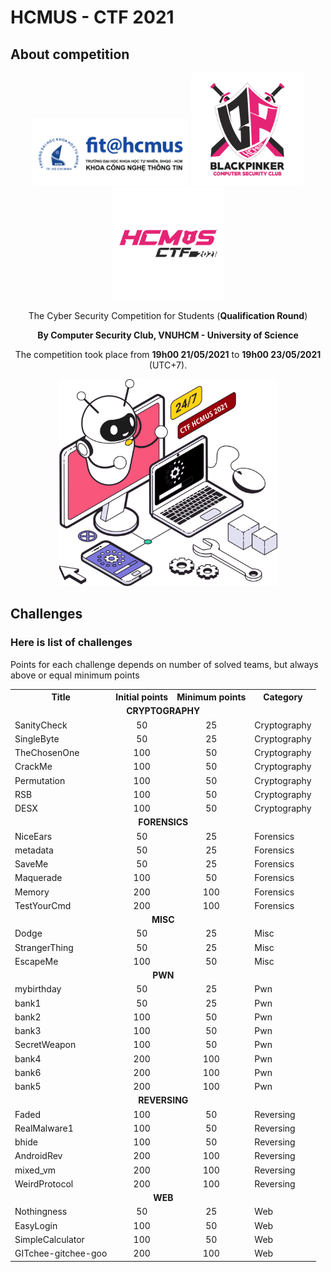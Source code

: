 # HCMUS - CTF 2021
## About competition
<div align="center">
  <div>
    <img src="/static/img/logo_faculty.png" width="250" height="107.5"/>
    <img src="/static/img/logo_club.png" width="180" height="180"/>
    <img src="/static/img/logoCTF.png" width="180" height="180"/>
  </div>
  <div>
    <p>The Cyber Security Competition for Students (<strong>Qualification Round</strong>)</p>
    <p><strong>By Computer Security Club, VNUHCM - University of Science</strong></p>
    <p>The competition took place from <strong>19h00 21/05/2021</strong> to <strong>19h00 23/05/2021</strong> (UTC+7).
  </div>
  <img src="/static/img/icon.svg" width="349" height="331"/>
</div>

## Challenges

### Here is list of challenges

Points for each challenge depends on number of solved teams, but always above or equal minimum points

<table align="center"><tbody><tr><th>Title</th><th>Initial points</th><th> Minimum points</th><th> Category</th></tr><tr><td colspan="4" align="center"><strong>CRYPTOGRAPHY</strong></td></tr><tr><td>SanityCheck</td><td align="center">50</td><td align="center">25</td><td>Cryptography</td></tr><tr><td>SingleByte</td><td align="center">50</td><td align="center">25</td><td>Cryptography</td></tr><tr><td>TheChosenOne</td><td align="center">100</td><td align="center">50</td><td>Cryptography</td></tr><tr><td>CrackMe</td><td align="center">100</td><td align="center">50</td><td>Cryptography</td></tr><tr><td>Permutation</td><td align="center">100</td><td align="center">50</td><td>Cryptography</td></tr><tr><td>RSB</td><td align="center">100</td><td align="center">50</td><td>Cryptography</td></tr><tr><td>DESX</td><td align="center">100</td><td align="center">50</td><td>Cryptography</td></tr><tr><td colspan="4" align="center"><strong>FORENSICS</strong></td></tr><tr><td>NiceEars</td><td align="center">50</td><td align="center">25</td><td>Forensics</td></tr><tr><td>metadata</td><td align="center">50</td><td align="center">25</td><td>Forensics</td></tr><tr><td>SaveMe</td><td align="center">50</td><td align="center">25</td><td>Forensics</td></tr><tr><td>Maquerade</td><td align="center">100</td><td align="center">50</td><td>Forensics</td></tr><tr><td>Memory</td><td align="center">200</td><td align="center">100</td><td>Forensics</td></tr><tr><td>TestYourCmd</td><td align="center">200</td><td align="center">100</td><td>Forensics</td></tr><tr><td colspan="4" align="center"><strong>MISC</strong></td></tr><tr><td>Dodge</td><td align="center">50</td><td align="center">25</td><td>Misc</td></tr><tr><td>StrangerThing</td><td align="center">50</td><td align="center">25</td><td>Misc</td></tr><tr><td>EscapeMe</td><td align="center">100</td><td align="center">50</td><td>Misc</td></tr><tr><td colspan="4" align="center"><strong>PWN</strong></td></tr><tr><td>mybirthday</td><td align="center">50</td><td align="center">25</td><td>Pwn</td></tr><tr><td>bank1</td><td align="center">50</td><td align="center">25</td><td>Pwn</td></tr><tr><td>bank2</td><td align="center">100</td><td align="center">50</td><td>Pwn</td></tr><tr><td>bank3</td><td align="center">100</td><td align="center">50</td><td>Pwn</td></tr><tr><td>SecretWeapon</td><td align="center">100</td><td align="center">50</td><td>Pwn</td></tr><tr><td>bank4</td><td align="center">200</td><td align="center">100</td><td>Pwn</td></tr><tr><td>bank6</td><td align="center">200</td><td align="center">100</td><td>Pwn</td></tr><tr><td>bank5</td><td align="center">200</td><td align="center">100</td><td>Pwn</td></tr><tr><td colspan="4" align="center"><strong>REVERSING</strong></td></tr><tr><td>Faded</td><td align="center">100</td><td align="center">50</td><td>Reversing</td></tr><tr><td>RealMalware1</td><td align="center">100</td><td align="center">50</td><td>Reversing</td></tr><tr><td>bhide</td><td align="center">100</td><td align="center">50</td><td>Reversing</td></tr><tr><td>AndroidRev</td><td align="center">200</td><td align="center">100</td><td>Reversing</td></tr><tr><td>mixed_vm</td><td align="center">200</td><td align="center">100</td><td>Reversing</td></tr><tr><td>WeirdProtocol</td><td align="center">200</td><td align="center">100</td><td>Reversing</td></tr><tr><td colspan="4" align="center"><strong>WEB</strong></td></tr><tr><td>Nothingness</td><td align="center">50</td><td align="center">25</td><td>Web</td></tr><tr><td>EasyLogin</td><td align="center">100</td><td align="center">50</td><td>Web</td></tr><tr><td>SimpleCalculator</td><td align="center">100</td><td align="center">50</td><td>Web</td></tr><tr><td>GITchee-gitchee-goo</td><td align="center">200</td><td align="center">100</td><td>Web</td></tr></tbody></table>
